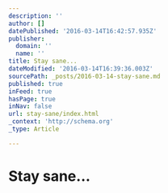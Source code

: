 ```yaml
---
description: ''
author: []
datePublished: '2016-03-14T16:42:57.935Z'
publisher:
  domain: ''
  name: ''
title: Stay sane...
dateModified: '2016-03-14T16:39:36.003Z'
sourcePath: _posts/2016-03-14-stay-sane.md
published: true
inFeed: true
hasPage: true
inNav: false
url: stay-sane/index.html
_context: 'http://schema.org'
_type: Article

---
```

# Stay sane...